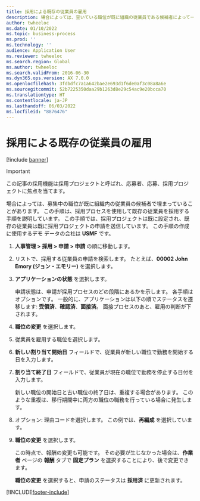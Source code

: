 ```yaml
---
title: 採用による既存の従業員の雇用
description: 場合によっては、空いている職位が既に組織の従業員である候補者によって一杯になることがあります。
author: twheeloc
ms.date: 01/10/2022
ms.topic: business-process
ms.prod: ''
ms.technology: ''
audience: Application User
ms.reviewer: twheeloc
ms.search.region: Global
ms.author: twheeloc
ms.search.validFrom: 2016-06-30
ms.dyn365.ops.version: AX 7.0.0
ms.openlocfilehash: 3fdbdfc7a1a642bae2e693d1f6de0af3c08a8a6e
ms.sourcegitcommit: 52b7225350daa29b1263d8e29c54ac9e20bcca70
ms.translationtype: HT
ms.contentlocale: ja-JP
ms.lasthandoff: 06/03/2022
ms.locfileid: "8876476"
---
```

# <a name="hire-existing-employees-through-recruitment"></a>採用による既存の従業員の雇用

[!include [banner](../../includes/banner.md)]

> [!IMPORTANT]
> この記事の採用機能は採用プロジェクトと呼ばれ、応募者、応募、採用プロジェクトに焦点を当てます。  


場合によっては、募集中の職位が既に組織内の従業員の候補者で埋まっていることがあります。 この手順は、採用プロセスを使用して既存の従業員を採用する手順を説明しています。 この手順では、採用プロジェクトは既に設定され、既存の従業員は既に採用プロジェクトの申請を送信しています。 この手順の作成に使用するデモ データの会社は **USMF** です。

1. **人事管理 \> 採用 \> 申請 \> 申請** の順に移動します。
2. リストで、採用する従業員の申請を検索します。 たとえば、**00002 John Emory (ジョン・エモリー)** を選択します。
3. **アプリケーションの状態** を選択します。

    申請状態は、申請が採用プロセスのどの段階にあるかを示します。 各手順はオプションです。 一般的に、アプリケーションは以下の順でステータスを遷移します: **受領済**、**確認済**、**面接済**。 面接プロセスのあと、雇用の判断が下されます。

4. **職位の変更** を選択します。
5. 従業員を雇用する職位を選択します。
6. **新しい割り当て開始日** フィールドで、従業員が新しい職位で勤務を開始する日を入力します。
7. **割り当て終了日** フィールドで、従業員が現在の職位で勤務を停止する日付を入力します。

    新しい職位の開始日と古い職位の終了日は、重複する場合があります。 このような重複は、移行期間中に両方の職位の職務を行っている場合に発生します。

8. オプション: 理由コードを選択します。 この例では、**再編成** を選択しています。
9. **職位の変更** を選択します。

    この時点で、報酬の変更も可能です。 その必要が生じなかった場合は、**作業者** ページの **報酬** タブで **固定プラン** を選択することにより、後で変更できます。

    **職位の変更** を選択すると、申請のステータスは **採用済** に更新されます。

[!INCLUDE[footer-include](../../../../includes/footer-banner.md)]
